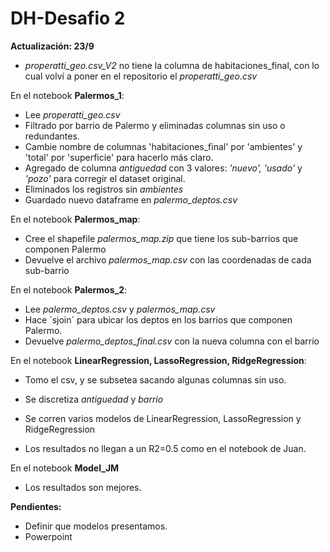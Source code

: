 # DH-Desafio 2

**Actualización:  23/9**

- *properatti_geo.csv_V2* no tiene la columna de habitaciones_final, con lo cual volví a poner en el repositorio el *properatti_geo.csv*  

En el notebook **Palermos_1**:

- Lee *properatti_geo.csv*
- Filtrado por barrio de Palermo y eliminadas columnas sin uso o redundantes.  
- Cambie nombre de columnas 'habitaciones_final' por 'ambientes' y 'total' por 'superficie' para hacerlo más claro.  
- Agregado de columna *antiguedad* con 3 valores: *'nuevo', 'usado'* y *'pozo'* para corregir el dataset original.  
- Eliminados los registros sin *ambientes*  
- Guardado nuevo dataframe en *palermo_deptos.csv*  

En el notebook **Palermos_map**:

- Cree el shapefile *palermos_map.zip* que tiene los sub-barrios que componen Palermo
- Devuelve el archivo *palermos_map.csv* con las coordenadas de cada sub-barrio

En el notebook **Palermos_2**:

- Lee *palermo_deptos.csv* y *palermos_map.csv*
- Hace ´sjoin´ para ubicar los deptos en los barrios que componen Palermo.
- Devuelve *palermo_deptos_final.csv* con la nueva columna con el barrio
 
En el notebook **LinearRegression, LassoRegression, RidgeRegression**:

- Tomo el csv, y se subsetea sacando algunas columnas sin uso.
- Se discretiza *antiguedad* y *barrio*
- Se corren varios modelos de LinearRegression, LassoRegression y RidgeRegression

- Los resultados no llegan a un R2=0.5 como en el notebook de Juan.

En el notebook **Model_JM**
- Los resultados son mejores.


**Pendientes:**

- Definir que modelos presentamos. 
- Powerpoint

